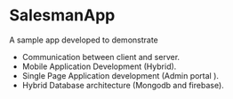 # SalesmanApp

A sample app developed to demonstrate
* Communication between client and server.
* Mobile Application Development (Hybrid).
* Single Page Application development (Admin portal ).
* Hybrid Database architecture (Mongodb and firebase).

